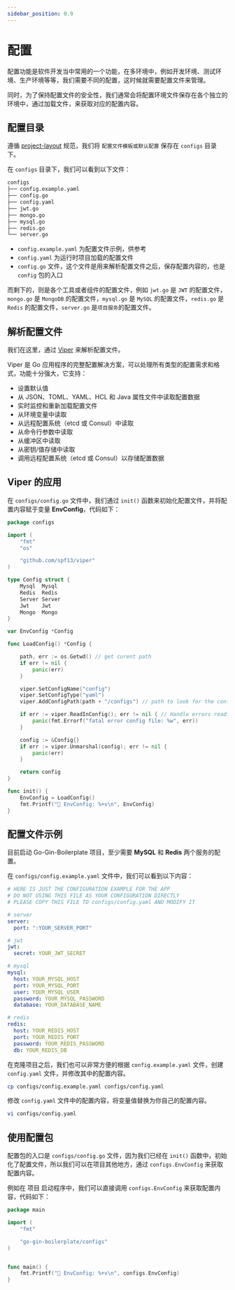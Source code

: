 ```yaml
---
sidebar_position: 0.9
---
```


# 配置

配置功能是软件开发当中常用的一个功能，在多环境中，例如开发环境、测试环境、生产环境等等，我们需要不同的配置，这时候就需要配置文件来管理。

同时，为了保持配置文件的安全性，我们通常会将配置环境文件保存在各个独立的环境中，通过加载文件，来获取对应的配置内容。

## 配置目录

遵循 [project-layout](https://github.com/golang-standards/project-layout) 规范，我们将 `配置文件模板或默认配置` 保存在 `configs` 目录下。

在 `configs` 目录下，我们可以看到以下文件：

```sh
configs
├── config.example.yaml
├── config.go
├── config.yaml
├── jwt.go
├── mongo.go
├── mysql.go
├── redis.go
└── server.go
```

- `config.example.yaml` 为配置文件示例，供参考
- `config.yaml` 为运行时项目加载的配置文件
- `config.go` 文件，这个文件是用来解析配置文件之后，保存配置内容的，也是 `config` 包的入口

而剩下的，则是各个工具或者组件的配置文件，例如 `jwt.go` 是 `JWT` 的配置文件，`mongo.go` 是 `MongoDB` 的配置文件，`mysql.go` 是 `MySQL` 的配置文件，`redis.go` 是 `Redis` 的配置文件，`server.go` 是`项目服务`的配置文件。

## 解析配置文件

我们在这里，通过 [Viper](https://github.com/spf13/viper) 来解析配置文件。

Viper 是 Go 应用程序的完整配置解决方案，可以处理所有类型的配置需求和格式，功能十分强大，它支持：

- 设置默认值
- 从 JSON、TOML、YAML、HCL 和 Java 属性文件中读取配置数据
- 实时监控和重新加载配置文件
- 从环境变量中读取
- 从远程配置系统（etcd 或 Consul）中读取
- 从命令行参数中读取
- 从缓冲区中读取
- 从密钥/值存储中读取
- 调用远程配置系统（etcd 或 Consul）以存储配置数据

## Viper 的应用

在 `configs/config.go` 文件中，我们通过 `init()` 函数来初始化配置文件，并将配置内容赋于变量 **EnvConfig**，代码如下：

```go
package configs

import (
	"fmt"
	"os"

	"github.com/spf13/viper"
)

type Config struct {
	Mysql  Mysql
	Redis  Redis
	Server Server
	Jwt    Jwt
	Mongo  Mongo
}

var EnvConfig *Config

func LoadConfig() *Config {

	path, err := os.Getwd() // get curent path
	if err != nil {
		panic(err)
	}

	viper.SetConfigName("config")
	viper.SetConfigType("yaml")
	viper.AddConfigPath(path + "/configs") // path to look for the config file in

	if err := viper.ReadInConfig(); err != nil { // Handle errors reading the config file
		panic(fmt.Errorf("fatal error config file: %w", err))
	}

	config := &Config{}
	if err := viper.Unmarshal(config); err != nil {
		panic(err)
	}

	return config
}

func init() {
	EnvConfig = LoadConfig()
	fmt.Printf("👻 EnvConfig: %+v\n", EnvConfig)
}

```

## 配置文件示例

目前启动 Go-Gin-Boilerplate 项目，至少需要 **MySQL** 和 **Redis** 两个服务的配置。

在 `configs/config.example.yaml` 文件中，我们可以看到以下内容：

```yaml
# HERE IS JUST THE CONFIGURATION EXAMPLE FOR THE APP
# DO NOT USING THIS FILE AS YOUR CONFIGURATION DIRECTLY
# PLEASE COPY THIS FILE TO configs/config.yaml AND MODIFY IT

# server
server:
  port: ":YOUR_SERVER_PORT"

# jwt
jwt:
  secret: YOUR_JWT_SECRET

# mysql
mysql:
  host: YOUR_MYSQL_HOST
  port: YOUR_MYSQL_PORT
  user: YOUR_MYSQL_USER
  password: YOUR_MYSQL_PASSWORD
  database: YOUR_DATABASE_NAME

# redis
redis:
  host: YOUR_REDIS_HOST
  port: YOUR_REDIS_PORT
  password: YOUR_REDIS_PASSWORD
  db: YOUR_REDIS_DB
```

在克隆项目之后，我们也可以非常方便的根据 `config.example.yaml` 文件，创建 `config.yaml` 文件，并修改其中的配置内容。

```sh
cp configs/config.example.yaml configs/config.yaml
```

修改 `config.yaml` 文件中的配置内容，将变量值替换为你自己的配置内容。

```sh
vi configs/config.yaml
```

## 使用配置包

配置包的入口是 `configs/config.go` 文件，因为我们已经在 `init()` 函数中，初始化了配置文件，所以我们可以在项目其他地方，通过 `configs.EnvConfig` 来获取配置内容。

例如在 项目 启动程序中，我们可以直接调用 `configs.EnvConfig` 来获取配置内容，代码如下：

```go
package main

import (
    "fmt"

    "go-gin-boilerplate/configs"
)


func main() {
    fmt.Printf("👻 EnvConfig: %+v\n", configs.EnvConfig)
}
```
